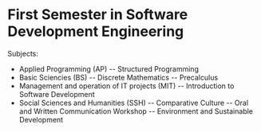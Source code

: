 # First Semester in Software Development Engineering
Subjects:
- Applied Programming (AP)
-- Structured Programming
- Basic Sciencies (BS)
-- Discrete Mathematics
-- Precalculus
- Management and operation of IT projects (MIT)
-- Introduction to Software Development
- Social Sciences and Humanities (SSH)
-- Comparative Culture
-- Oral and Written Communication Workshop
-- Environment and Sustainable Development
